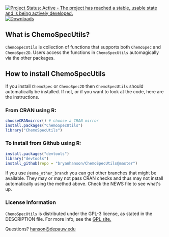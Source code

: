 [![Project Status: Active - The project has reached a stable, usable state and is being actively developed.](http://www.repostatus.org/badges/latest/active.svg)](http://www.repostatus.org/#active) [![Downloads](https://cranlogs.r-pkg.org/badges/ChemoSpecUtils)](https://cran.r-project.org/package=ChemoSpecUtils)

## What is ChemoSpecUtils?

`ChemoSpecUtils` is  collection of functions that supports both `ChemoSpec` and `ChemoSpec2D`.  Users access the functions in `ChemoSpecUtils` automagically via the other packages.

## How to install ChemoSpecUtils

If you install `ChemoSpec` or `ChemoSpec2D` then `ChemoSpecUtils` should automatically be installed.  If not, or if you want to look at the code, here are the instructions.

### From CRAN using R:

````r
chooseCRANmirror() # choose a CRAN mirror
install.packages("ChemoSpecUtils")
library("ChemoSpecUtils")
````

### To install from Github using R:

````r
install.packages("devtools")
library("devtools")
install_github(repo = "bryanhanson/ChemoSpecUtils@master")
````

If you use `@some_other_branch` you can get other branches that might be available.  They may or may not pass CRAN checks and thus may not install automatically using the method above.  Check the NEWS file to see what's up.

### License Information

`ChemoSpecUtils` is distributed under the GPL-3 license, as stated in the DESCRIPTION file.  For more info, see the [GPL site.](https://gnu.org/licenses/gpl.html)

Questions?  hanson@depauw.edu
